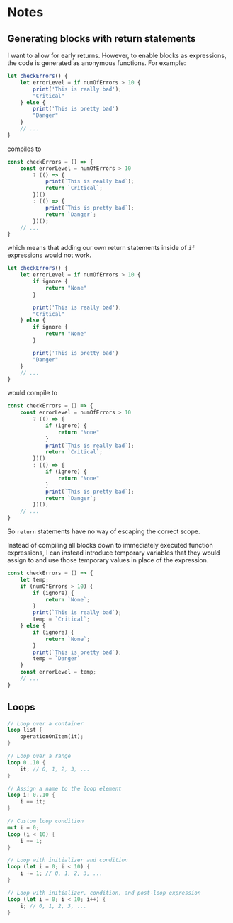 # Notes

## Generating blocks with return statements
I want to allow for early returns. However, to enable blocks as expressions, the code is generated as anonymous
functions. For example:

```ts
let checkErrors() {
    let errorLevel = if numOfErrors > 10 {
        print('This is really bad');
        "Critical"
    } else {
        print('This is pretty bad')
        "Danger"
    }
    // ...
}
```

compiles to

```js
const checkErrors = () => {
    const errorLevel = numOfErrors > 10
        ? (() => {
            print(`This is really bad`);
            return `Critical`;
        })()
        : (() => {
            print(`This is pretty bad`);
            return `Danger`;
        })();
    // ...
}
```

which means that adding our own return statements inside of `if` expressions would not work.

```ts
let checkErrors() {
    let errorLevel = if numOfErrors > 10 {
        if ignore {
            return "None"
        }

        print('This is really bad');
        "Critical"
    } else {
        if ignore {
            return "None"
        }

        print('This is pretty bad')
        "Danger"
    }
    // ...
}
```

would compile to

```js
const checkErrors = () => {
    const errorLevel = numOfErrors > 10
        ? (() => {
            if (ignore) {
                return "None"
            }
            print(`This is really bad`);
            return `Critical`;
        })()
        : (() => {
            if (ignore) {
                return "None"
            }
            print(`This is pretty bad`);
            return `Danger`;
        })();
    // ...
}
```

So `return` statements have no way of escaping the correct scope.

Instead of compiling all blocks down to immediately executed function expressions, I can instead introduce temporary
variables that they would assign to and use those temporary values in place of the expression.

```js
const checkErrors = () => {
    let temp;
    if (numOfErrors > 10) {
        if (ignore) {
            return `None`;
        }
        print(`This is really bad`);
        temp = `Critical`;
    } else {
        if (ignore) {
            return `None`;
        }
        print(`This is pretty bad`);
        temp = `Danger`
    }
    const errorLevel = temp;
    // ...
}
```

## Loops

```rust
// Loop over a container
loop list {
    operationOnItem(it);
}

// Loop over a range
loop 0..10 {
    it; // 0, 1, 2, 3, ...
}

// Assign a name to the loop element
loop i: 0..10 {
    i == it;
}

// Custom loop condition
mut i = 0;
loop (i < 10) {
    i += 1;
}

// Loop with initializer and condition
loop (let i = 0; i < 10) {
    i += 1; // 0, 1, 2, 3, ...
}

// Loop with initializer, condition, and post-loop expression
loop (let i = 0; i < 10; i++) {
    i; // 0, 1, 2, 3, ...
}
```
